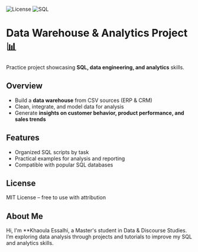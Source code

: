 ![License](https://img.shields.io/badge/License-MIT-blue) ![SQL](https://img.shields.io/badge/SQL-Scripts-green)  

# Data Warehouse & Analytics Project 📊

Practice project showcasing **SQL, data engineering, and analytics** skills.  

## Overview
- Build a **data warehouse** from CSV sources (ERP & CRM)  
- Clean, integrate, and model data for analysis  
- Generate **insights on customer behavior, product performance, and sales trends**  

## Features
- Organized SQL scripts by task  
- Practical examples for analysis and reporting  
- Compatible with popular SQL databases  

## License
MIT License – free to use with attribution  

## About Me
Hi, I'm **Khaoula Essalhi, a Master's student in Data & Discourse Studies. I’m exploring data analysis through projects and tutorials to improve my SQL and analytics skills.
